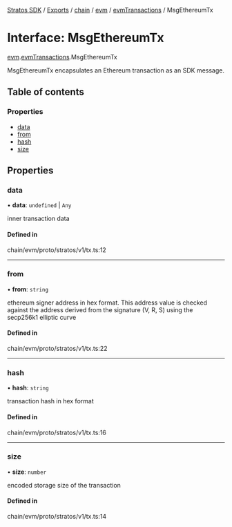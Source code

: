 [Stratos SDK](../README.md) / [Exports](../modules.md) / [chain](../modules/chain.md) / [evm](../modules/chain.evm.md) / [evmTransactions](../modules/chain.evm.evmTransactions.md) / MsgEthereumTx

# Interface: MsgEthereumTx

[evm](../modules/chain.evm.md).[evmTransactions](../modules/chain.evm.evmTransactions.md).MsgEthereumTx

MsgEthereumTx encapsulates an Ethereum transaction as an SDK message.

## Table of contents

### Properties

- [data](chain.evm.evmTransactions.MsgEthereumTx.md#data)
- [from](chain.evm.evmTransactions.MsgEthereumTx.md#from)
- [hash](chain.evm.evmTransactions.MsgEthereumTx.md#hash)
- [size](chain.evm.evmTransactions.MsgEthereumTx.md#size)

## Properties

### data

• **data**: `undefined` \| `Any`

inner transaction data

#### Defined in

chain/evm/proto/stratos/v1/tx.ts:12

___

### from

• **from**: `string`

ethereum signer address in hex format. This address value is checked
against the address derived from the signature (V, R, S) using the
secp256k1 elliptic curve

#### Defined in

chain/evm/proto/stratos/v1/tx.ts:22

___

### hash

• **hash**: `string`

transaction hash in hex format

#### Defined in

chain/evm/proto/stratos/v1/tx.ts:16

___

### size

• **size**: `number`

encoded storage size of the transaction

#### Defined in

chain/evm/proto/stratos/v1/tx.ts:14
